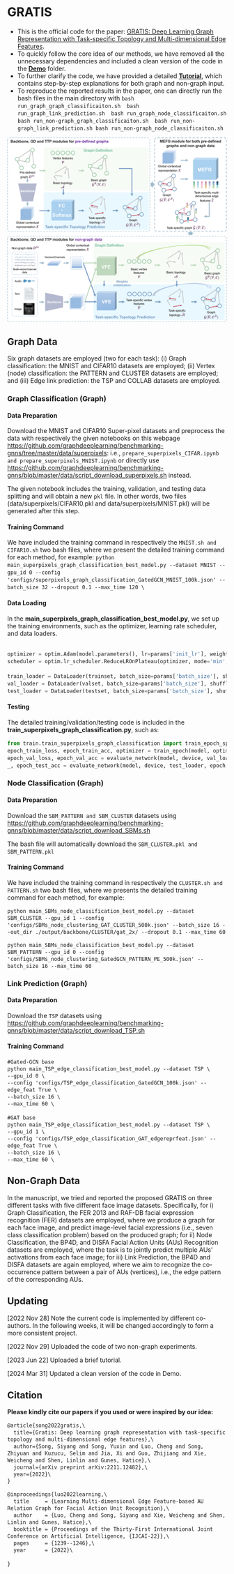 # GRATIS

* This is the official code for the paper: [GRATIS: Deep Learning Graph Representation with Task-specific Topology and Multi-dimensional Edge Features](https://arxiv.org/abs/2211.12482).
* To quickly follow the core idea of our methods, we have removed all the unnecessary dependencies and included a clean version of the code in the [**Demo**](https://github.com/SSYSteve/GRATIS/tree/main/Demo) folder.
* To further clarify the code, we have provided a detailed [**Tutorial**](https://github.com/SSYSteve/Learning-Graph-Representation-with-Task-specific-Topology-and-Multi-dimensional-Edge-Features/blob/main/Tutorial/gratis.ipynb), which contains step-by-step explanations for both graph and non-graph input.
* To reproduce the reported results in the paper, one can directly run the bash files in the main directory with
      ```
      bash run_graph_graph_classificaiton.sh 
      bash run_graph_link_prediction.sh 
      bash run_graph_node_classificaiton.sh 
      bash run_non-graph_graph_classificaiton.sh 
      bash run_non-graph_link_prediction.sh
      bash run_non-graph_node_classificaiton.sh
      ```

<p align="center">
<!---![pipeline](/Tutorial/pipeline.png)--->
<img src="/Tutorial/pipeline.png" alt="drawing" width="688"/>
</p>

## Graph Data

Six graph datasets are employed (two for each task): (i) Graph classification: the MNIST and CIFAR10 datasets are employed; (ii) Vertex (node) classification: the PATTERN and CLUSTER datasets are employed; and (iii) Edge link prediction: the TSP and COLLAB datasets are employed.

### Graph Classification (Graph)


#### Data Preparation

Download the MNIST and CIFAR10 Super-pixel datasets and preprocess the data with respectively the given notebooks on this webpage https://github.com/graphdeeplearning/benchmarking-gnns/tree/master/data/superpixels: i.e., ```prepare_superpixels_CIFAR.ipynb and prepare_superpixels_MNIST.ipynb``` or directly use https://github.com/graphdeeplearning/benchmarking-gnns/blob/master/data/script_download_superpixels.sh instead.

The given notebook includes the training, validation, and testing data splitting and will obtain a new ```pkl``` file. In other words, two files (data/superpixels/CIFAR10.pkl and data/superpixels/MNIST.pkl) will be generated after this step.

#### Training Command

We have included the training command in respectively the ```MNIST.sh and CIFAR10.sh``` two bash files, where we present the detailed training command for each method, for example:
`python main_superpixels_graph_classification_best_model.py --dataset MNIST --gpu_id 0 --config 'configs/superpixels_graph_classification_GatedGCN_MNIST_100k.json' --batch_size 32 --dropout 0.1 --max_time 120 \`


#### Data Loading

In the **main_superpixels_graph_classification_best_model.py**, we set up the training environments, such as the optimizer, learning rate scheduler, and data loaders.

```python

optimizer = optim.Adam(model.parameters(), lr=params['init_lr'], weight_decay=params['weight_decay'])
scheduler = optim.lr_scheduler.ReduceLROnPlateau(optimizer, mode='min',factor=params['lr_reduce_factor'],patience=params['lr_schedule_patience'],verbose=True)

train_loader = DataLoader(trainset, batch_size=params['batch_size'], shuffle=True, drop_last=drop_last, collate_fn=dataset.collate)
val_loader = DataLoader(valset, batch_size=params['batch_size'], shuffle=False, drop_last=drop_last, collate_fn=dataset.collate)
test_loader = DataLoader(testset, batch_size=params['batch_size'], shuffle=False, drop_last=drop_last, collate_fn=dataset.collate)

```
#### Testing
The detailed training/validation/testing code is included in the **train_superpixels_graph_classification.py**, such as:
```python
from train.train_superpixels_graph_classification import train_epoch_sparse as train_epoch, evaluate_network_sparse as evaluate_network
epoch_train_loss, epoch_train_acc, optimizer = train_epoch(model, optimizer, device, train_loader, epoch,args)
epoch_val_loss, epoch_val_acc = evaluate_network(model, device, val_loader, epoch, args)
_, epoch_test_acc = evaluate_network(model, device, test_loader, epoch, args)
```

### Node Classification  (Graph)
#### Data Preparation

Download the ```SBM_PATTERN and SBM_CLUSTER``` datasets using https://github.com/graphdeeplearning/benchmarking-gnns/blob/master/data/script_download_SBMs.sh

The bash file will automatically download the ```SBM_CLUSTER.pkl and SBM_PATTERN.pkl```

#### Training Command

We have included the training command in respectively the ```CLUSTER.sh and PATTERN.sh``` two bash files, where we presents the detailed training command for each method, for example:
```
python main_SBMs_node_classification_best_model.py --dataset SBM_CLUSTER --gpu_id 1 --config 'configs/SBMs_node_clustering_GAT_CLUSTER_500k.json' --batch_size 16 --out_dir ./output/backbone/CLUSTER/gat_2x/ --dropout 0.1 --max_time 60
```

```
python main_SBMs_node_classification_best_model.py --dataset SBM_PATTERN --gpu_id 0 --config 'configs/SBMs_node_clustering_GatedGCN_PATTERN_PE_500k.json' --batch_size 16 --max_time 60
```

### Link Prediction (Graph)
#### Data Preparation

Download the ```TSP``` datasets using https://github.com/graphdeeplearning/benchmarking-gnns/blob/master/data/script_download_TSP.sh

#### Training Command

```
#Gated-GCN base
python main_TSP_edge_classification_best_model.py --dataset TSP \
--gpu_id 0 \
--config 'configs/TSP_edge_classification_GatedGCN_100k.json' --edge_feat True \
--batch_size 16 \
--max_time 60 \

#GAT base
python main_TSP_edge_classification_best_model.py --dataset TSP \
--gpu_id 1 \
--config 'configs/TSP_edge_classification_GAT_edgereprfeat.json' --edge_feat True \
--batch_size 16 \
--max_time 60 \
```


## Non-Graph Data

In the manuscript, we tried and reported the proposed GRATIS on three different tasks with five different face image datasets. Specifically, for i) Graph Classification, the FER 2013 and RAF-DB facial expression recognition (FER) datasets are employed, where we produce a graph for each face image, and predict image-level facial expressions (i.e., seven class classification problem) based on the produced graph; for ii) Node Classification, the BP4D, and DISFA Facial Action Units (AUs) Recognition datasets are employed, where the task is to jointly predict multiple AUs’ activations from each face image; for iii) Link Prediction, the BP4D and DISFA datasets are again employed, where we aim to recognize the co-occurrence pattern between a pair of AUs (vertices), i.e., the edge pattern of the corresponding AUs.


## Updating 

[2022 Nov 28] Note the current code is implemented by different co-authors. In the following weeks, it will be changed accordingly to form a more consistent project.

[2022 Nov 29] Uploaded the code of two non-graph experiments.

[2023 Jun 22] Uploaded a brief tutorial.

[2024 Mar 31] Updated a clean version of the code in Demo.

## Citation 

**Please kindly cite our papers if you used or were inspired by our idea:**

```
@article{song2022gratis,\
  title={Gratis: Deep learning graph representation with task-specific topology and multi-dimensional edge features},\
  author={Song, Siyang and Song, Yuxin and Luo, Cheng and Song, Zhiyuan and Kuzucu, Selim and Jia, Xi and Guo, Zhijiang and Xie, Weicheng and Shen, Linlin and Gunes, Hatice},\
  journal={arXiv preprint arXiv:2211.12482},\
  year={2022}\
}
```
```
@inproceedings{luo2022learning,\
  title     = {Learning Multi-dimensional Edge Feature-based AU Relation Graph for Facial Action Unit Recognition},\
  author    = {Luo, Cheng and Song, Siyang and Xie, Weicheng and Shen, Linlin and Gunes, Hatice},\
  booktitle = {Proceedings of the Thirty-First International Joint Conference on Artificial Intelligence, {IJCAI-22}},\
  pages     = {1239--1246},\
  year      = {2022}\
  
}
```
